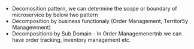 - Decomosition pattern, we can determine the scope or boundary of microservice by below two pattern
- Decomposition by business functionaly (Order Management, Territor5y Managewment)
- Decompositionb by Sub Domain - In Order Managemenertnb we can have order tracking, inventory management etc.
